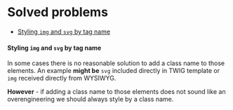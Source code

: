 # Solved problems

* [Styling `img` and `svg` by tag name](#styling-img-and-svg-by-tag-name)

#### Styling `img` and `svg` by tag name
In some cases there is no reasonable solution to add a class name to those elements.
An example **might be** `svg` included directly in TWIG template or `img` received
directly from WYSIWYG.

**However** - if adding a class name to those elements does not sound like an
overengineering we should always style by a class name.   

